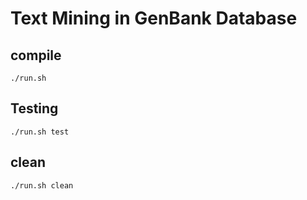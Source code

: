 # Text Mining in GenBank Database



## compile
```
./run.sh

```

## Testing
```
./run.sh test

```
## clean

```
./run.sh clean

```
